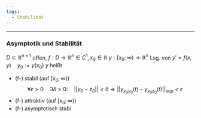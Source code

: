 ```yaml
---
tags:
  - Stabilität
---
```

---
### Asymptotik und Stabilität
$D\subset \mathbb{R}^{n+1}$ offen, $f:D\to \mathbb{R}^{n} \in C^{1},x_{0}\in \mathbb{R}$
$y:[x_{0};\infty)\to \mathbb{R}^{n}$ Lsg. von $y'=f(x,y) \quad y_{0}:=y(x_{0})$
$y$ heißt
- (f-) stabil (auf $[x_{0};\infty)$)
$$\forall\epsilon>0\quad\exists\delta>0:\quad||y_{0}-z_{0}||<\delta\Rightarrow||y_{x_{0}y_{0}}(t)-y_{x_{0}z_{0}}(t)||_\text{sup}<\epsilon$$
- (f-) attraktiv (auf $[x_{0};\infty)$)
- (f-) asymptotisch stabi
